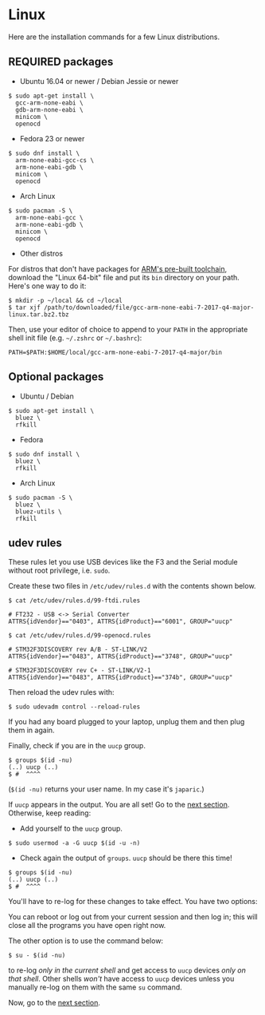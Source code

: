 # Linux

Here are the installation commands for a few Linux distributions.

## REQUIRED packages

- Ubuntu 16.04 or newer / Debian Jessie or newer

``` console
$ sudo apt-get install \
  gcc-arm-none-eabi \
  gdb-arm-none-eabi \
  minicom \
  openocd
```

- Fedora 23 or newer

``` console
$ sudo dnf install \
  arm-none-eabi-gcc-cs \
  arm-none-eabi-gdb \
  minicom \
  openocd
```

- Arch Linux

``` console
$ sudo pacman -S \
  arm-none-eabi-gcc \
  arm-none-eabi-gdb \
  minicom \
  openocd
```

- Other distros

For distros that don't have packages for [ARM's pre-built toolchain](https://developer.arm.com/open-source/gnu-toolchain/gnu-rm/downloads), download the "Linux 64-bit" file and put its `bin` directory on your path. Here's one way to do it:

``` console
$ mkdir -p ~/local && cd ~/local
$ tar xjf /path/to/downloaded/file/gcc-arm-none-eabi-7-2017-q4-major-linux.tar.bz2.tbz
```

Then, use your editor of choice to append to your `PATH` in the appropriate shell init file (e.g. `~/.zshrc` or `~/.bashrc`):

```
PATH=$PATH:$HOME/local/gcc-arm-none-eabi-7-2017-q4-major/bin
```

## Optional packages

- Ubuntu / Debian

``` console
$ sudo apt-get install \
  bluez \
  rfkill
```

- Fedora

``` console
$ sudo dnf install \
  bluez \
  rfkill
```

- Arch Linux

``` console
$ sudo pacman -S \
  bluez \
  bluez-utils \
  rfkill
```

## udev rules

These rules let you use USB devices like the F3 and the Serial module without root privilege, i.e.
`sudo`.

Create these two files in `/etc/udev/rules.d` with the contents shown below.

``` console
$ cat /etc/udev/rules.d/99-ftdi.rules
```

``` text
# FT232 - USB <-> Serial Converter
ATTRS{idVendor}=="0403", ATTRS{idProduct}=="6001", GROUP="uucp"
```

``` console
$ cat /etc/udev/rules.d/99-openocd.rules
```

``` text
# STM32F3DISCOVERY rev A/B - ST-LINK/V2
ATTRS{idVendor}=="0483", ATTRS{idProduct}=="3748", GROUP="uucp"

# STM32F3DISCOVERY rev C+ - ST-LINK/V2-1
ATTRS{idVendor}=="0483", ATTRS{idProduct}=="374b", GROUP="uucp"
```

Then reload the udev rules with:

``` console
$ sudo udevadm control --reload-rules
```

If you had any board plugged to your laptop, unplug them and then plug them in again.

Finally, check if you are in the `uucp` group.

``` console
$ groups $(id -nu)
(..) uucp (..)
$ #  ^^^^
```

(`$(id -nu)` returns your user name. In my case it's `japaric`.)

If `uucp` appears in the output. You are all set! Go to the [next section]. Otherwise, keep reading:

[next section]: 03-setup/verify.html

- Add yourself to the `uucp` group.

``` console
$ sudo usermod -a -G uucp $(id -u -n)
```

- Check again the output of `groups`. `uucp` should be there this time!

``` console
$ groups $(id -nu)
(..) uucp (..)
$ #  ^^^^
```

You'll have to re-log for these changes to take effect. You have two options:

You can reboot or log out from your current session and then log in; this will close all the
programs you have open right now.

The other option is to use the command below:

``` console
$ su - $(id -nu)
```

to re-log *only in the current shell* and get access to `uucp` devices *only on that shell*. Other
shells *won't* have access to `uucp` devices unless you manually re-log on them with the same `su`
command.

Now, go to the [next section].
